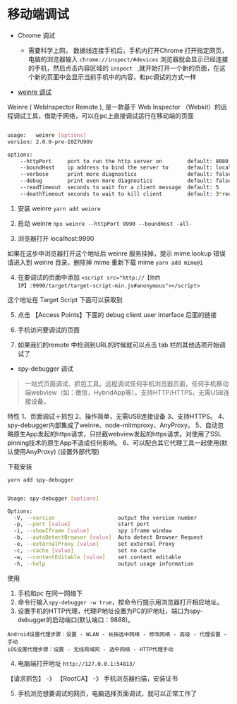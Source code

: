 # 移动端调试

- Chrome 调试

    - 需要科学上网， 数据线连接手机后，手机内打开Chrome 打开指定网页，电脑的浏览器输入 ``` chrome://inspect/#devices ``` 浏览器就会显示已经连接的手机，然后点击内容区域的 ```inspect ``` ,就开始打开一个新的页面，在这个新的页面中会显示当前手机中的内容，和pc调试的方式一样

- [weinre 调试](http://people.apache.org/~pmuellr/weinre/)

Weinre ( WebInspector Remote ), 是一款基于 Web Inspector （Webkit）的远程调试工具，借助于网络，可以在pc上直接调试运行在移动端的页面

```bash

usage:   weinre [options]
version: 2.0.0-pre-I0Z7U9OV

options:
    --httpPort     port to run the http server on        default: 8080
    --boundHost    ip address to bind the server to      default: localhost   [hostname | Ip | -all-]
    --verbose      print more diagnostics                default: false  
    --debug        print even more diagnostics           default: false
    --readTimeout  seconds to wait for a client message  default: 5
    --deathTimeout seconds to wait to kill client        default: 3*readTimeout

```

1. 安装 weinre ``` yarn add weinre ```

2. 启动 weinre  ``` npx weinre --httpPort 9990 --boundHost -all- ```

3. 浏览器打开 localhost:9990

如果在这步中浏览器打开这个地址后 weinre 服务挂掉，提示 mime.lookup 错误请进入到 weinre 目录，删除掉 mime 重新下载 mime ``` yarn add mime@1 ```

4. 在要调试的页面中添加 ``` <script src="http://【你的IP】:9990/target/target-script-min.js#anonymous"></script> ```

这个地址在 Target Script 下面可以获取到

5. 点击 【Access Points】下面的 debug client user interface 后面的链接

6. 手机访问要调试的页面

7. 如果我们的remote 中检测到URL的时候就可以点击 tab 栏的其他选项开始调试了

- spy-debugger 调试

>一站式页面调试、抓包工具。远程调试任何手机浏览器页面，任何手机移动端webview（如：微信，HybridApp等）。支持HTTP/HTTPS，无需USB连接设备。

特性
1、页面调试＋抓包
2、操作简单，无需USB连接设备
3、支持HTTPS。
4、spy-debugger内部集成了weinre、node-mitmproxy、AnyProxy。
5、自动忽略原生App发起的https请求，只拦截webview发起的https请求。对使用了SSL pinning技术的原生App不造成任何影响。
6、可以配合其它代理工具一起使用(默认使用AnyProxy) (设置外部代理)

下载安装

``` yarn add spy-debugger ```

```bash

Usage: spy-debugger [options]

Options:
  -V, --version                    output the version number
  -p, --port [value]               start port
  -i, --showIframe [value]         spy iframe window
  -b, --autoDetectBrowser [value]  Auto detect Browser Request
  -e, --externalProxy [value]      set external Proxy
  -c, --cache [value]              set no cache
  -w, --contentEditable [value]    set content editable
  -h, --help                       output usage information

```

使用 

1. 手机和pc 在同一网络下
2. 命令行输入```spy-debugger -w true```，按命令行提示用浏览器打开相应地址。
3. 设置手机的HTTP代理，代理IP地址设置为PC的IP地址，端口为spy-debugger的启动端口(默认端口：9888)。

```
Android设置代理步骤：设置 - WLAN - 长按选中网络 - 修改网络 - 高级 - 代理设置 - 手动
iOS设置代理步骤：设置 - 无线局域网 - 选中网络 - HTTP代理手动

```
4. 电脑端打开地址  ``` http://127.0.0.1:54813/ ```

【请求抓包】 -》 【RootCA】 -》 手机浏览器扫描，安装证书

5. 手机浏览想要调试的网页，电脑选择页面调试，就可以正常工作了